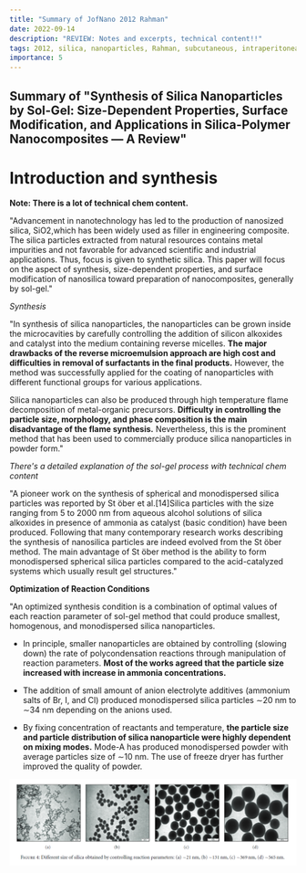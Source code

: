 ```yaml
---
title: "Summary of JofNano 2012 Rahman"
date: 2022-09-14
description: "REVIEW: Notes and excerpts, technical content!!"
tags: 2012, silica, nanoparticles, Rahman, subcutaneous, intraperitoneal, intravenous
importance: 5
---
```


## Summary of "Synthesis of Silica Nanoparticles by Sol-Gel: Size-Dependent Properties, Surface Modification, and Applications in Silica-Polymer Nanocomposites — A Review"

# Introduction and synthesis

**Note: There is a lot of technical chem content.**

"Advancement in nanotechnology has led to the production of nanosized silica, SiO2,which has been widely used as filler in engineering composite. The silica particles extracted from natural resources contains metal impurities and not favorable for advanced scientific and industrial applications. Thus, focus is given to synthetic silica. This paper will focus on the aspect of synthesis, size-dependent properties, and surface modification of nanosilica toward preparation of nanocomposites, generally by sol-gel." 

*Synthesis*

"In synthesis of silica nanoparticles, the nanoparticles can be grown inside the microcavities by carefully controlling the addition of silicon alkoxides and catalyst into the medium containing reverse micelles. **The major drawbacks of the reverse microemulsion approach are high cost and difficulties in removal of surfactants in the final products.** However, the method was successfully applied for the coating of nanoparticles with different functional groups for various applications.

Silica nanoparticles can also be produced through high temperature flame decomposition of metal-organic precursors. **Difficulty in controlling the particle size, morphology, and phase composition is the main disadvantage of the flame synthesis.** Nevertheless, this is the prominent method that has been used to commercially produce silica nanoparticles in powder form."

*There's a detailed explanation of the sol-gel process with technical chem content*

"A pioneer work on the synthesis of spherical and monodispersed silica particles was reported by St ̈ober et al.[14]Silica particles with the size ranging from 5 to 2000 nm from aqueous alcohol solutions of silica alkoxides in presence of ammonia as catalyst (basic condition) have been produced. Following that many contemporary research works describing the synthesis of nanosilica particles are indeed evolved from the St ̈ober method. The main advantage of St ̈ober method is the ability to form monodispersed spherical silica particles compared to the acid-catalyzed systems which usually result gel structures."

**Optimization of Reaction Conditions** 

"An optimized synthesis condition is a combination of optimal values of each reaction parameter of sol-gel method that could produce smallest, homogenous, and monodispersed silica nanoparticles. 

- In principle, smaller nanoparticles are obtained by controlling (slowing down) the rate of polycondensation reactions through manipulation of reaction parameters. **Most of the works agreed that the particle size increased with increase in ammonia concentrations.**

- The addition of small amount of anion electrolyte additives (ammonium salts of Br, I, and Cl) produced monodispersed silica particles ∼20 nm to ∼34 nm depending on the anions used. 

- By fixing concentration of reactants and temperature, **the particle size and particle distribution of silica nanoparticle were highly dependent on mixing modes.** Mode-A has produced monodispersed powder with average particles size of ∼10 nm. The use of freeze dryer has further improved the quality of powder.

![<Figure4JofNano.png>](<resources/Figure4JofNano.png>) 